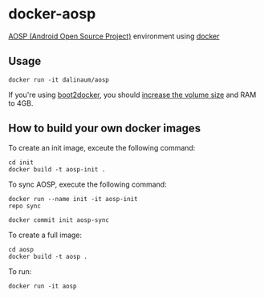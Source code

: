 docker-aosp
===========

[AOSP (Android Open Source Project)](https://source.android.com/) environment using [docker](https://docker.com/)

Usage
-----
````
docker run -it dalinaum/aosp
````

If you're using	[boot2docker](https://docker.com/), you should [increase the volume size](https://docs.docker.com/articles/b2d_volume_resize/) and RAM to 4GB.


How to build your own docker images
-----------------------------------

To create an init image, exceute the following command:
````
cd init
docker build -t aosp-init .
````

To sync AOSP, execute the following command:
````
docker run --name init -it aosp-init
repo sync
````

````
docker commit init aosp-sync
````

To create a full image:
````
cd aosp
docker build -t aosp .
`````

To run:
````
docker run -it aosp
````

